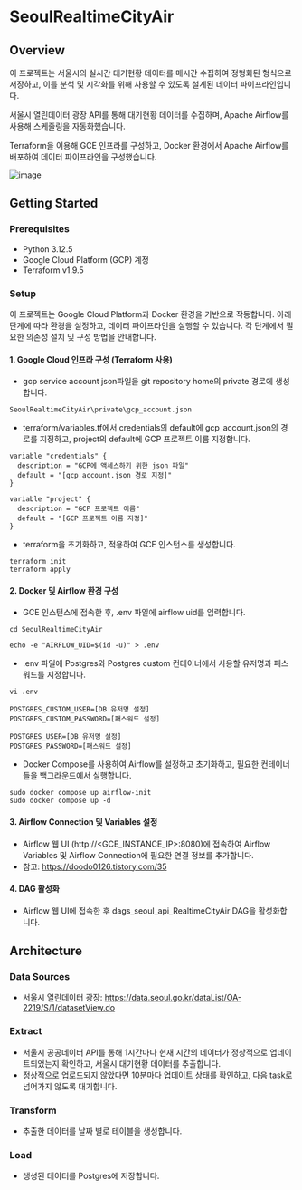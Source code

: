 # SeoulRealtimeCityAir
## Overview 
이 프로젝트는 서울시의 실시간 대기현황 데이터를 매시간 수집하여 정형화된 형식으로 저장하고, 이를 분석 및 시각화를 위해 사용할 수 있도록 설계된 데이터 파이프라인입니다. 

서울시 열린데이터 광장 API를 통해 대기현황 데이터를 수집하며, Apache Airflow를 사용해 스케줄링을 자동화했습니다. 

Terraform을 이용해 GCE 인프라를 구성하고, Docker 환경에서 Apache Airflow를 배포하여 데이터 파이프라인을 구성했습니다.

![image](https://github.com/user-attachments/assets/2ed752df-3b08-41fc-8e50-01aa74f3d4f8)

## Getting Started
### Prerequisites
- Python 3.12.5
- Google Cloud Platform (GCP) 계정
- Terraform v1.9.5

### Setup
이 프로젝트는 Google Cloud Platform과 Docker 환경을 기반으로 작동합니다. 아래 단계에 따라 환경을 설정하고, 데이터 파이프라인을 실행할 수 있습니다. 각 단계에서 필요한 의존성 설치 및 구성 방법을 안내합니다.

#### 1. Google Cloud 인프라 구성 (Terraform 사용)
- gcp service account json파일을 git repository home의 private 경로에 생성합니다.
```
SeoulRealtimeCityAir\private\gcp_account.json
``` 
 
- terraform/variables.tf에서 credentials의 default에 gcp_account.json의 경로를 지정하고, project의 default에 GCP 프로젝트 이름 지정합니다.
```
variable "credentials" {
  description = "GCP에 액세스하기 위한 json 파일"
  default = "[gcp_account.json 경로 지정]"
}

variable "project" {
  description = "GCP 프로젝트 이름"
  default = "[GCP 프로젝트 이름 지정]" 
}
```
 
- terraform을 초기화하고, 적용하여 GCE 인스턴스를 생성합니다.
```
terraform init
terraform apply
```

#### 2. Docker 및 Airflow 환경 구성
- GCE 인스턴스에 접속한 후, .env 파일에 airflow uid를 입력합니다.

```
cd SeoulRealtimeCityAir

echo -e "AIRFLOW_UID=$(id -u)" > .env
```

- .env 파일에 Postgres와 Postgres custom 컨테이너에서 사용할 유저명과 패스워드를 지정합니다. 
```
vi .env

POSTGRES_CUSTOM_USER=[DB 유저명 설정]
POSTGRES_CUSTOM_PASSWORD=[패스워드 설정]

POSTGRES_USER=[DB 유저명 설정]
POSTGRES_PASSWORD=[패스워드 설정]
```

- Docker Compose를 사용하여 Airflow를 설정하고 초기화하고, 필요한 컨테이너들을 백그라운드에서 실행합니다.
```
sudo docker compose up airflow-init
sudo docker compose up -d
```

#### 3. Airflow Connection 및 Variables 설정
- Airflow 웹 UI (http://<GCE_INSTANCE_IP>:8080)에 접속하여 Airflow Variables 및 Airflow Connection에 필요한 연결 정보를 추가합니다.
- 참고: https://doodo0126.tistory.com/35 

#### 4. DAG 활성화
- Airflow 웹 UI에 접속한 후 dags_seoul_api_RealtimeCityAir DAG을 활성화합니다.

## Architecture
### Data Sources 
- 서울시 열린데이터 광장: https://data.seoul.go.kr/dataList/OA-2219/S/1/datasetView.do
### Extract 
- 서울시 공공데이터 API를 통해 1시간마다 현재 시간의 데이터가 정상적으로 업데이트되었는지 확인하고, 서울시 대기현황 데이터를 추출합니다.
- 정상적으로 업로드되지 않았다면 10분마다 업데이트 상태를 확인하고, 다음 task로 넘어가지 않도록 대기합니다.
### Transform 
- 추출한 데이터를 날짜 별로 테이블을 생성합니다.
### Load 
- 생성된 데이터를 Postgres에 저장합니다.
  

